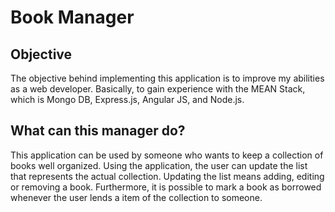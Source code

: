 # Book Manager

## Objective
The objective behind implementing this application is to improve my abilities as a web developer. Basically, to gain experience with the MEAN Stack, which is Mongo DB, Express.js, Angular JS, and Node.js.

## What can this manager do?
This application can be used by someone who wants to keep a collection of books well organized. Using the application, the user can update the list that represents the actual collection. Updating the list means adding, editing or removing a book. Furthermore, it is possible to mark a book as borrowed whenever the user lends a item of the collection to someone.
